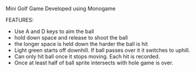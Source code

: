 Mini Golf Game
Developed using Monogame

FEATURES:
- Use A and D keys to aim the ball
- hold down space and release to shoot the ball
- the longer space is held down the harder the ball is hit
- Light green starts off downhill. If ball passes over it it switches to uphill.
- Can only hit ball once it stops moving. Each hit is recorded.
- Once at least half of ball sprite intersects with hole game is over.

  

